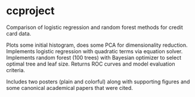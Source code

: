 # ccproject
Comparison of logistic regression and random forest methods for credit card data.

Plots some initial histogram, does some PCA for dimensionality reduction. Implements logistic regression with quadratic terms via equation solver. Implements random forest (100 trees) with Bayesian optimizer to select optimal tree and leaf size. Returns ROC curves and model evaluation criteria.

Includes two posters (plain and colorful) along with supporting figures and some canonical academical papers that were cited.
